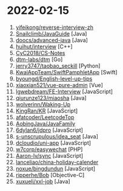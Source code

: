 # 2022-02-15

1. [yifeikong/reverse-interview-zh](https://github.com/yifeikong/reverse-interview-zh "技术面试最后反问面试官的话") 
2. [Snailclimb/JavaGuide](https://github.com/Snailclimb/JavaGuide "「Java学习+面试指南」一份涵盖大部分 Java 程序员所需要掌握的核心知识。准备 Java 面试，首选 JavaGuide！") [Java]
3. [doocs/advanced-java](https://github.com/doocs/advanced-java "😮 Core Interview Questions & Answers For Experienced Java(Backend) Developers | 互联网 Java 工程师进阶知识完全扫盲：涵盖高并发、分布式、高可用、微服务、海量数据处理等领域知识") [Java]
4. [huihut/interview](https://github.com/huihut/interview "📚 C/C++ 技术面试基础知识总结，包括语言、程序库、数据结构、算法、系统、网络、链接装载库等知识及面试经验、招聘、内推等信息。This repository is a summary of the basic knowledge of recruiting job seekers and beginners in the direction of C/C++ technology, including language, program library, data structure, algorithm, system, network, link loading library, interview experience, recruitment, recommendatio…") [C++]
5. [CyC2018/CS-Notes](https://github.com/CyC2018/CS-Notes "📚 技术面试必备基础知识、Leetcode、计算机操作系统、计算机网络、系统设计") 
6. [dtm-labs/dtm](https://github.com/dtm-labs/dtm "🔥A cross-language distributed transaction manager. Support saga, tcc, xa, 2 phases messages. 跨语言分布式事务管理器") [Go]
7. [jerry3747/taobao_seckill](https://github.com/jerry3747/taobao_seckill "淘宝、天猫半价抢购，抢电视、抢茅台，干死黄牛党") [Python]
8. [KwaiAppTeam/SwiftPamphletApp](https://github.com/KwaiAppTeam/SwiftPamphletApp "戴铭的开发小册子，一本活的开发手册。使用 SwiftUI + Combine + Swift Concurrency Aysnc/Await Actor + GitHub API 开发的 macOS 应用") [Swift]
9. [byoungd/English-level-up-tips](https://github.com/byoungd/English-level-up-tips "An advanced guide to learn English that might benefit you a lot 🎉 . 可能是让你受益匪浅的英语进阶指南。") 
10. [xiaoxian521/vue-pure-admin](https://github.com/xiaoxian521/vue-pure-admin "🔥 ✨✨ ✨ Vue3.0+TypeScript+Vite2.0+Element-Plus编写的一套后台管理系统（兼容移动端）") [Vue]
11. [lgwebdream/FE-Interview](https://github.com/lgwebdream/FE-Interview "🔥🔥🔥 前端面试，独有前端面试题详解，前端面试刷题必备，1000+前端面试真题，Html、Css、JavaScript、Vue、React、Node、TypeScript、Webpack、算法、网络与安全、浏览器") [JavaScript]
12. [qiurunze123/miaosha](https://github.com/qiurunze123/miaosha "⭐⭐⭐⭐秒杀系统设计与实现.互联网工程师进阶与分析🙋🐓") [Java]
13. [wolverinn/Waking-Up](https://github.com/wolverinn/Waking-Up "计算机基础（计算机网络/操作系统/数据库/Git...）面试问题全面总结，包含详细的follow-up question以及答案；全部采用【问题+追问+答案】的形式，即拿即用，直击互联网大厂面试🚀；可用于模拟面试、面试前复习、短期内快速备战面试...") 
14. [KingRan/KR](https://github.com/KingRan/KR "") [JavaScript]
15. [afatcoder/LeetcodeTop](https://github.com/afatcoder/LeetcodeTop "汇总各大互联网公司容易考察的高频leetcode题🔥") 
16. [AobingJava/JavaFamily](https://github.com/AobingJava/JavaFamily "【Java面试+Java学习指南】 一份涵盖大部分Java程序员所需要掌握的核心知识。") 
17. [6dylan6/jdpro](https://github.com/6dylan6/jdpro "京东签到，集合库，内部助力，青龙面板支持，青龙脚本") [JavaScript]
18. [s-unscrupulous/idea_seat](https://github.com/s-unscrupulous/idea_seat "IDEA 久坐提醒插件") [Java]
19. [dcloudio/uni-app](https://github.com/dcloudio/uni-app "uni-app 是使用 Vue 语法开发小程序、H5、App的统一框架") [JavaScript]
20. [w7corp/easywechat](https://github.com/w7corp/easywechat "📦 一个 PHP 微信 SDK") [PHP]
21. [Aaron-lv/sync](https://github.com/Aaron-lv/sync "") [JavaScript]
22. [lanceliao/china-holiday-calender](https://github.com/lanceliao/china-holiday-calender "中国节假日、调休、补班日历，ICS格式，可供IPhone、Google Calendar、Outlook等客户端订阅") 
23. [noxue/bingdundun](https://github.com/noxue/bingdundun "冰墩墩3d源码") [JavaScript]
24. [ripperhe/Bob](https://github.com/ripperhe/Bob "Bob 是一款 Mac 端翻译软件，支持划词翻译、截图翻译以及手动输入翻译。") [Objective-C]
25. [xuxueli/xxl-job](https://github.com/xuxueli/xxl-job "A distributed task scheduling framework.（分布式任务调度平台XXL-JOB）") [Java]
